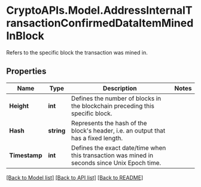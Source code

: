 # CryptoAPIs.Model.AddressInternalTransactionConfirmedDataItemMinedInBlock
Refers to the specific block the transaction was mined in.

## Properties

Name | Type | Description | Notes
------------ | ------------- | ------------- | -------------
**Height** | **int** | Defines the number of blocks in the blockchain preceding this specific block. | 
**Hash** | **string** | Represents the hash of the block&#39;s header, i.e. an output that has a fixed length. | 
**Timestamp** | **int** | Defines the exact date/time when this transaction was mined in seconds since Unix Epoch time. | 

[[Back to Model list]](../README.md#documentation-for-models) [[Back to API list]](../README.md#documentation-for-api-endpoints) [[Back to README]](../README.md)

